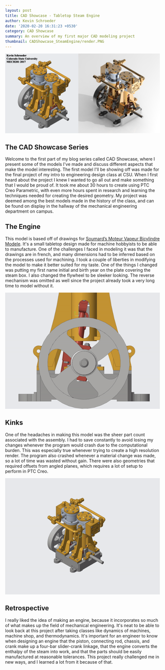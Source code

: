 ```yaml
---
layout: post
title: CAD Showcase - Tabletop Steam Engine
author: Kevin Schroeder
date: '2020-02-20 16:31:23 +0530'
category: CAD Showcase
summary: An overview of my first major CAD modeling project
thumbnail: CADShowcase_SteamEngine/render.PNG
---
```


<link rel="stylesheet" href="/assets/css/custom-style.css">
<img class="blog-img" src="/assets/img/posts/CADShowcase_SteamEngine/Sidebyside.png" />

## The CAD Showcase Series
Welcome to the first part of my blog series called CAD Showcase, where I present some of the models I've made and discuss different aspects that make the model interesting. The first model I'll be showing off was made for the final project of my intro to engineering design class at CSU. When I first heard about the project I knew I wanted to go all out and make something that I would be proud of. It took me about 30 hours to create using PTC Creo Parametric, with even more hours spent in research and learning the techniques needed for creating the desired geometry. My project was deemed among the best models made in the history of the class, and can be found on display in the hallway of the mechanical engineering department on campus.

## The Engine
This model is based off of drawings for <a href="/assets/files/SoumardTwin.pdf">Soumard’s Moteur Vapeur Bicylindre Modele</a>. It's a small tabletop design made for machine hobbyists to be able to manufacture. One of the challenges I faced in modeling it was that the drawings are in french, and many dimensions had to be inferred based on the processes used for machining. I took a couple of liberties in modifying the model to make it better suited for my taste. One of the things I changed was putting my first name initial and birth year on the plate covering the steam box. I also changed the flywheel to be sleeker looking. The reverse mechanism was omitted as well since the project already took a very long time to model without it.

<img class="blog-gif" src="/assets/img/posts/CADShowcase_SteamEngine/SteamEngineFront.gif"/>

## Kinks
One of the headaches in making this model was the sheer part count associated with the assembly. I had to save constantly to avoid losing my changes whenever the program would crash due to the computational burden. This was especially true whenever trying to create a high resolution render. The program also crashed whenever a material change was made, so a lot of time was wasted without gain. There were
also geometries that required offsets from angled planes, which requires a lot of setup to perform in PTC Creo.

<img class="blog-gif" src="/assets/img/posts/CADShowcase_SteamEngine/SteamEnginePerspective.gif"/>

## Retrospective
I really liked the idea of making an engine, because it incorporates so much of what makes up the field of mechanical engineering. It's neat to be able to look back at this project after taking classes like dynamics of machines, machine shop, and thermodynamics. It's important for an engineer to know when designing an engine that the piston, connecting rod, chassis, and crank make up a four-bar slider-crank linkage, that the engine converts the enthalpy of the steam into work, and that the parts should be easily manufactured at reasonable tolerances. This project really challenged me in new ways, and I learned a lot from it because of that.
